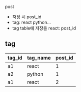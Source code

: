 post

- 저장 시 post_id
- tag: react python...
- tag table에 저장을 react: post_id

## tag

| tag_id | tag_name | post_id |
| ------ | -------- | ------- |
| a1     | react    | 1       |
| a2     | python   | 1       |
| a1     | react    | 2       |
